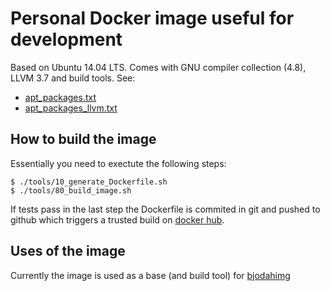 # Personal Docker image useful for development

Based on Ubuntu 14.04 LTS. Comes with GNU compiler collection (4.8),
LLVM 3.7 and build tools. See:

- [apt_packages.txt](environment/resources/apt_packages.txt)
- [apt_packages_llvm.txt](environment/resources/apt_packages_llvm.txt)


## How to build the image

Essentially you need to exectute the following steps:

```
$ ./tools/10_generate_Dockerfile.sh
$ ./tools/80_build_image.sh
```

If tests pass in the last step the Dockerfile is commited in git and
pushed to github which triggers a trusted build on [docker hub](
https://hub.docker.com/r/bjodah/bjodahimgbase).


## Uses of the image

Currently the image is used as a base (and build tool) for
[bjodahimg](https://github.com/bjodah/bjodahimg)
